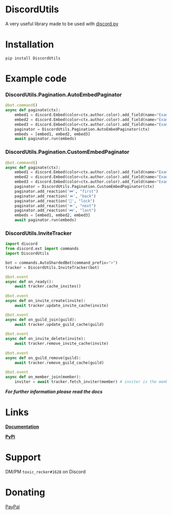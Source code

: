 # DiscordUtils
A very useful library made to be used with [discord.py](https://pypi.org/project/discord.py/)

# Installation
`pip install DiscordUtils`

# Example code

### DiscordUtils.Pagination.AutoEmbedPaginator
```python
@bot.command()
async def paginate(ctx):
    embed1 = discord.Embed(color=ctx.author.color).add_field(name="Example", value="Page 1")
    embed2 = discord.Embed(color=ctx.author.color).add_field(name="Example", value="Page 2")
    embed3 = discord.Embed(color=ctx.author.color).add_field(name="Example", value="Page 3")
    paginator = DiscordUtils.Pagination.AutoEmbedPaginator(ctx)
    embeds = [embed1, embed2, embed3]
    await paginator.run(embeds)
```

### DiscordUtils.Pagination.CustomEmbedPaginator
```python
@bot.command()
async def paginate(ctx):
    embed1 = discord.Embed(color=ctx.author.color).add_field(name="Example", value="Page 1")
    embed2 = discord.Embed(color=ctx.author.color).add_field(name="Example", value="Page 2")
    embed3 = discord.Embed(color=ctx.author.color).add_field(name="Example", value="Page 3")
    paginator = DiscordUtils.Pagination.CustomEmbedPaginator(ctx)
    paginator.add_reaction('⏮️', "first")
    paginator.add_reaction('⏪', "back")
    paginator.add_reaction('🔐', "lock")
    paginator.add_reaction('⏩', "next")
    paginator.add_reaction('⏭️', "last")
    embeds = [embed1, embed2, embed3]
    await paginator.run(embeds)
```

### DiscordUtils.InviteTracker
```python
import discord
from discord.ext import commands
import DiscordUtils

bot = commands.AutoShardedBot(command_prefix=">")
tracker = DiscordUtils.InviteTracker(bot)

@bot.event
async def on_ready():
    await tracker.cache_invites()
	
@bot.event
async def on_invite_create(invite):
    await tracker.update_invite_cache(invite)

@bot.event
async def on_guild_join(guild):
    await tracker.update_guild_cache(guild)
	
@bot.event
async def on_invite_delete(invite):
    await tracker.remove_invite_cache(invite)
	
@bot.event
async def on_guild_remove(guild):
    await tracker.remove_guild_cache(guild)
	
@bot.event
async def on_member_join(member):
    inviter = await tracker.fetch_inviter(member) # inviter is the member who invited
```

**___For further information please read the docs___**

# Links
**[Documentation](https://docs.discordutils.gq)**

**[PyPi](https://pypi.discordutils.gq)**

# Support
DM/PM `toxic_recker#1628` on Discord

# Donating
[PayPal](https://paypal.me/z4ka)
